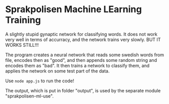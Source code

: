 ﻿# Sprakpolisen Machine LEarning  Training

A slightly stupid gynaptic network for classifying words.
It does not work very well in terms of accurracy, and the network trains very slowly.
BUT IT WORKS STILL!!!

The program creates a neural network that reads some swedish words from file, encodes then as "good", and then appends some random string and encodes them as "bad". It then trains a network to classify them, and applies the network on some test part of the data.

Use `node app.js` to run the code!

The output, which is put in folder "output", is used by the separate module "sprakpolisen-ml-use".